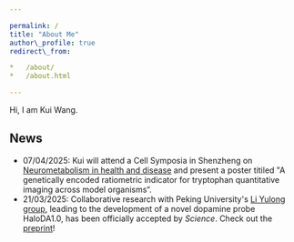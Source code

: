 ```yaml
---

permalink: /  
title: "About Me"  
author\_profile: true  
redirect\_from:

*   /about/
*   /about.html

---
```


Hi, I am Kui Wang.

## News

*   07/04/2025: Kui will attend a Cell Symposia in Shenzheng on [Neurometabolism in health and disease](https://cell-symposia.com/neurometabolism-2025/index.html) and present a poster titiled "A genetically encoded ratiometric indicator for tryptophan quantitative imaging across model organisms“.
*   21/03/2025: Collaborative research with Peking University's [Li Yulong group](www.yulonglilab.org), leading to the development of a novel dopamine probe HaloDA1.0, has been officially accepted by _Science_. Check out the [preprint](https://www.biorxiv.org/content/10.1101/2024.12.22.629999v1.abstract)!